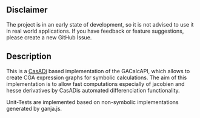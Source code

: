 ## Disclaimer
The project is in an early state of development, so it is not advised to use it in real world applications. If you have feedback or feature suggestions, please create a new GitHub Issue.

## Description
This is a [CasADi](https://web.casadi.org/) based implementation of the GACalcAPI, which allows to create CGA expression graphs for symbolic calculations. The aim of this implementation is to allow fast computations especially of jacobien and hesse derivatives by CasADis automated differenciation functionality.

Unit-Tests are implemented based on non-symbolic implementations generated by ganja.js.
